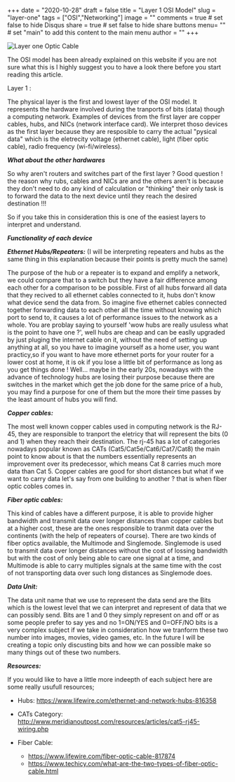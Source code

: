 +++
date = "2020-10-28"
draft = false
title = "Layer 1 OSI Model"
slug = "layer-one"
tags = ["OSI","Networking"]
image = ""
comments = true	# set false to hide Disqus
share = true	# set false to hide share buttons
menu= ""		# set "main" to add this content to the main menu
author = ""
+++

![Layer one Optic Cable](https://external-content.duckduckgo.com/iu/?u=http%3A%2F%2Fwww.fiber-optical-networking.com%2Fwp-content%2Fuploads%2F2018%2F10%2Ffiber-optic-cable-installation.jpg&f=1&nofb=1)

The OSI model has been already explained on this website if you are not sure what this is I highly suggest you to have a look there before you start reading this article.

Layer 1 :

The physical layer is the first and lowest layer of the OSI model. It represents the hardware involved during the tranports of bits (data) though a computing network. Examples of devices from the first layer are copper cables, hubs, and NICs (network interface card). We interpret thoso devices as the first layer because they are resposible to carry the actual "pysical data" which is the eletrecity voltage (ethernet cable), light (fiber optic cable), radio frequency (wi-fi/wireless).

**_What about the other hardwares_**

So why aren't routers and switches part of the first layer ? Good question ! the reason why rubs, cables and NICs are and the others aren't is because they don't need to do any kind of calculation or "thinking" their only task is to forward the data to the next device until they reach the desired destination !!!

So if you take this in consideration this is one of the easiest layers to interpret and understand.

**_Functionality of each device_**

**_Ethernet Hubs/Repeaters:_** (I will be interpreting repeaters and hubs as the same thing in this explanation because their points is pretty much the same)

The purpose of the hub or a repeater is to expand and emplify a network, we could compare that to a switch but they have a fair difference among each other for a comparison to be possible. First of all hubs forward all data that they recived to all ethernet cables connected to it, hubs don't know what device send the data from. So imagine five ethernet cables connected together forwarding data to each other all the time without knowing which port to send to, it causes a lot of performance issues to the network as a whole. You are problay saying to yourself 'wow hubs are really usuless what is the point to have one ?', well hubs are cheap and can be easlly upgraded by just pluging the internet cable on it, without the need of setting up anything at all, so you have to imagine yourself as a home user, you want practicy,so if you want to have more ethernet ports for your router for a lower cost at home, it is ok if you lose a little bit of performance as long as you get things done ! Well... maybe in the early 20s, nowadays with the advance of technology hubs are losing their purpose because there are switches in the market which get the job done for the same price of a hub, you may find a purpose for one of them but the more their time passes by the least amount of hubs you will find.

**_Copper cables:_**

The most well known copper cables used in computing network is the RJ-45, they are responsible to tranport the eletricy that will represent the bits (0 and 1) when they reach their destination. The rj-45 has a lot of categories nowadays popular known as CATs (Cat5/Cat5e/Cat6/Cat7/Cat8) the main point to know about is that the numbers essentially represents an improvement over its predecessor, which means Cat 8 carries much more data than Cat 5. Copper cables are good for short distances but what if we want to carry data let's say from one building to another ? that is when fiber optic cobles comes in.

**_Fiber optic cables:_**

This kind of cables have a different purpose, it is able to provide higher bandwidth and transmit data over longer distances than copper cables but at a higher cost, these are the ones responsible to tranmit data over the continents (with the help of repeaters of course). There are two kinds of fiber optics available, the Multimode and Singlemode. Singlemode is used to transmit data over longer distances without the cost of lossing bandwidth but with the cost of only being able to care one signal at a time, and Multimode is able to carry multiples signals at the same time with the cost of not transporting data over such long distances as Singlemode does.

**_Data Unit:_**

The data unit name that we use to represent the data send are the Bits which is the lowest level that we can interpret and represent of data that we can possibly send. Bits are 1 and 0 they simply represent on and off or as some people prefer to say yes and no 1=ON/YES and 0=OFF/NO bits is a very complex subject if we take in consideration how we tranform these two number into images, movies, video games, etc. In the future I will be creating a topic only discusting bits and how we can possible make so many things out of these two numbers.

**_*Resources:*_**

If you would like to have a little more indeepth of each subject here are some really usufull resources;

- Hubs: https://www.lifewire.com/ethernet-and-network-hubs-816358

- CATs Category: http://www.meridianoutpost.com/resources/articles/cat5-rj45-wiring.php

- Fiber Cable:
  - https://www.lifewire.com/fiber-optic-cable-817874
  - https://www.techicy.com/what-are-the-two-types-of-fiber-optic-cable.html
